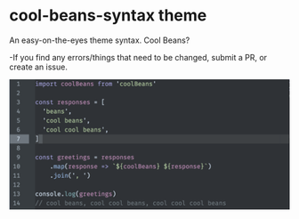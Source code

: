 # cool-beans-syntax theme

An easy-on-the-eyes theme syntax. Cool Beans?

-If you find any errors/things that need to be changed, submit a PR, or create an issue.

![Syntax Preview](https://github.com/jhelst/cool-beans-syntax/blob/master/syntax-preview.png?raw=true)

